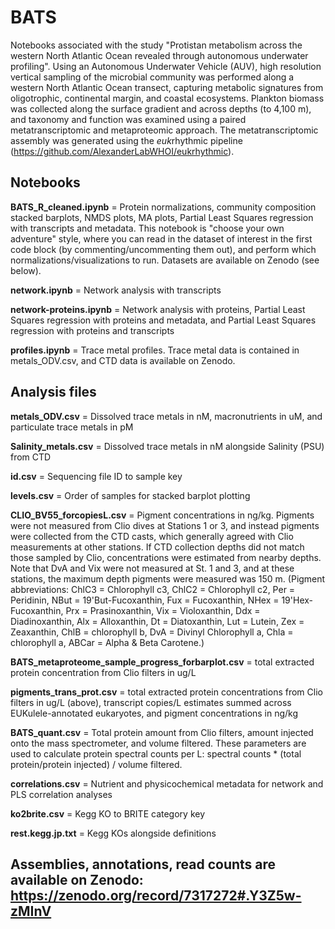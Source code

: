 # BATS
Notebooks associated with the study "Protistan metabolism across the western North Atlantic Ocean revealed through autonomous underwater profiling". Using an Autonomous Underwater Vehicle (AUV), high resolution vertical sampling of the microbial community was performed along a western North Atlantic Ocean transect, capturing metabolic signatures from oligotrophic, continental margin, and coastal ecosystems. Plankton biomass was collected along the surface gradient and across depths (to 4,100 m), and taxonomy and function was examined using a paired metatranscriptomic and metaproteomic approach. The metatranscriptomic assembly was generated using the <i>euk</i>rhythmic pipeline (https://github.com/AlexanderLabWHOI/eukrhythmic).

## Notebooks
<b>BATS_R_cleaned.ipynb</b> = Protein normalizations, community composition stacked barplots, NMDS plots, MA plots, Partial Least Squares regression with transcripts and metadata. This notebook is "choose your own adventure" style, where you can read in the dataset of interest in the first code block (by commenting/uncommenting them out), and perform which normalizations/visualizations to run. Datasets are available on Zenodo (see below).

<b>network.ipynb</b> = Network analysis with transcripts

<b>network-proteins.ipynb</b> = Network analysis with proteins, Partial Least Squares regression with proteins and metadata, and Partial Least Squares regression with proteins and transcripts

<b>profiles.ipynb</b> = Trace metal profiles. Trace metal data is contained in metals_ODV.csv, and CTD data is available on Zenodo.

## Analysis files
<b>metals_ODV.csv</b> = Dissolved trace metals in nM, macronutrients in uM, and particulate trace metals in pM

<b>Salinity_metals.csv</b> = Dissolved trace metals in nM alongside Salinity (PSU) from CTD

<b>id.csv</b> = Sequencing file ID to sample key

<b>levels.csv</b> = Order of samples for stacked barplot plotting

<b>CLIO_BV55_forcopiesL.csv</b> = Pigment concentrations in ng/kg. Pigments were not measured from Clio dives at Stations 1 or 3, and instead pigments were collected from the CTD casts, which generally agreed with Clio measurements at other stations. If CTD collection depths did not match those sampled by Clio, concentrations were estimated from nearby depths. Note that DvA and Vix were not measured at St. 1 and 3, and at these stations, the maximum depth pigments were measured was 150 m. (Pigment abbreviations: ChlC3 = Chlorophyll c3, ChlC2 = Chlorophyll c2, Per = Peridinin, NBut = 19'But-Fucoxanthin, Fux = Fucoxanthin, NHex = 19'Hex-Fucoxanthin, Prx = Prasinoxanthin, Vix = Violoxanthin, Ddx = Diadinoxanthin, Alx = Alloxanthin, Dt = Diatoxanthin, Lut = Lutein, Zex = Zeaxanthin, ChlB = chlorophyll b, DvA = Divinyl Chlorophyll a, Chla = chlorophyll a, ABCar = Alpha & Beta Carotene.)

<b>BATS_metaproteome_sample_progress_forbarplot.csv</b> = total extracted protein concentration from Clio filters in ug/L

<b>pigments_trans_prot.csv</b> = total extracted protein concentrations from Clio filters in ug/L (above), transcript copies/L estimates summed across EUKulele-annotated eukaryotes, and pigment concentrations in ng/kg

<b>BATS_quant.csv</b> = Total protein amount from Clio filters, amount injected onto the mass spectrometer, and volume filtered. These parameters are used to calculate protein spectral counts per L: spectral counts * (total protein/protein injected) / volume filtered.

<b>correlations.csv</b> = Nutrient and physicochemical metadata for network and PLS correlation analyses

<b>ko2brite.csv</b> = Kegg KO to BRITE category key

<b>rest.kegg.jp.txt</b> = Kegg KOs alongside definitions

## Assemblies, annotations, read counts are available on Zenodo: https://zenodo.org/record/7317272#.Y3Z5w-zMInV

